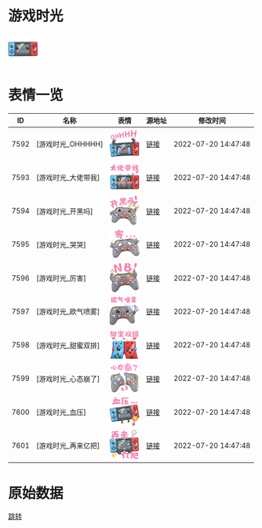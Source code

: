 # 游戏时光

<img src="./cover.png" height="60" alt="cover" />

# 表情一览

|ID|名称|表情|源地址|修改时间|
|----|----|----|----|----|
|7592|[游戏时光_OHHHHH]|<img src="./pic/007592_%5B游戏时光_OHHHHH%5D.png" height="60" alt="OHHHHH"/>|[链接](http://i0.hdslb.com/bfs/emote/368e69e2d8ec10439fd8ff19e893f12cd0653923.png)|2022-07-20 14:47:48|
|7593|[游戏时光_大佬带我]|<img src="./pic/007593_%5B游戏时光_大佬带我%5D.png" height="60" alt="大佬带我"/>|[链接](http://i0.hdslb.com/bfs/emote/a48c1a8d720a7374b8a0e0123e288a4d9f5336c1.png)|2022-07-20 14:47:48|
|7594|[游戏时光_开黑吗]|<img src="./pic/007594_%5B游戏时光_开黑吗%5D.png" height="60" alt="开黑吗"/>|[链接](http://i0.hdslb.com/bfs/emote/743079e15df1d380266b397b7631fb9441d6b5b7.png)|2022-07-20 14:47:48|
|7595|[游戏时光_哭哭]|<img src="./pic/007595_%5B游戏时光_哭哭%5D.png" height="60" alt="哭哭"/>|[链接](http://i0.hdslb.com/bfs/emote/9a424cba1ea30018c52cb4de83ee056b64551f4f.png)|2022-07-20 14:47:48|
|7596|[游戏时光_厉害]|<img src="./pic/007596_%5B游戏时光_厉害%5D.png" height="60" alt="厉害"/>|[链接](http://i0.hdslb.com/bfs/emote/fb9cfda920bbafcb7cd7d9356dc0515e0d00c739.png)|2022-07-20 14:47:48|
|7597|[游戏时光_欧气喷雾]|<img src="./pic/007597_%5B游戏时光_欧气喷雾%5D.png" height="60" alt="欧气喷雾"/>|[链接](http://i0.hdslb.com/bfs/emote/0bd003b7505900b48ab6aee914e0713f8e9070fa.png)|2022-07-20 14:47:48|
|7598|[游戏时光_甜蜜双排]|<img src="./pic/007598_%5B游戏时光_甜蜜双排%5D.png" height="60" alt="甜蜜双排"/>|[链接](http://i0.hdslb.com/bfs/emote/b73a459933b2eaa4845936eaf6e77175fa0c6536.png)|2022-07-20 14:47:48|
|7599|[游戏时光_心态崩了]|<img src="./pic/007599_%5B游戏时光_心态崩了%5D.png" height="60" alt="心态崩了"/>|[链接](http://i0.hdslb.com/bfs/emote/abdbb269a056883a5e2a7d04f470e7592a0c4579.png)|2022-07-20 14:47:48|
|7600|[游戏时光_血压]|<img src="./pic/007600_%5B游戏时光_血压%5D.png" height="60" alt="血压"/>|[链接](http://i0.hdslb.com/bfs/emote/e9197f1a03cc9a8daaf4b936f8e9c23ca96e722d.png)|2022-07-20 14:47:48|
|7601|[游戏时光_再来亿把]|<img src="./pic/007601_%5B游戏时光_再来亿把%5D.png" height="60" alt="再来亿把"/>|[链接](http://i0.hdslb.com/bfs/emote/147cfc21d2d87798f6e8147499e875748822bb6e.png)|2022-07-20 14:47:48|

# 原始数据

[跳转](./raw.json)

